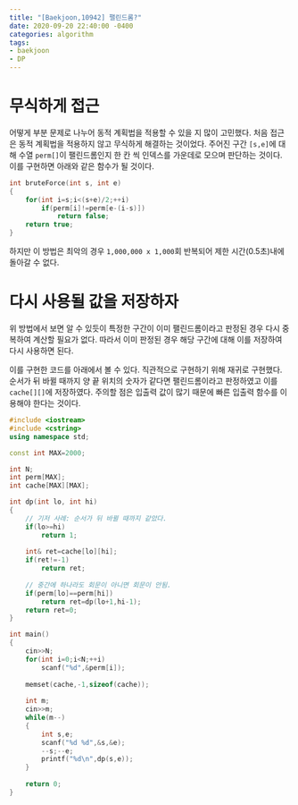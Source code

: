 ```yaml
---
title: "[Baekjoon,10942] 팰린드롬?"
date: 2020-09-20 22:40:00 -0400
categories: algorithm 
tags:
- baekjoon 
- DP
---
```


# 무식하게 접근 
어떻게 부분 문제로 나누어 동적 계획법을 적용할 수 있을 지 많이 고민했다. 
처음 접근은 동적 계획법을 적용하지 않고 무식하게 해결하는 것이었다. 
주어진 구간 `[s,e]`에 대해 수열 `perm[]`이 팰린드롬인지 한 칸 씩 인덱스를 가운데로 모으며 판단하는 것이다. 
이를 구현하면 아래와 같은 함수가 될 것이다. 
```cpp
int bruteForce(int s, int e)
{
    for(int i=s;i<(s+e)/2;++i)
        if(perm[i]!=perm[e-(i-s)])
            return false;
    return true;
}
```
하지만 이 방법은 최악의 경우 `1,000,000 x 1,000`회 반복되어 제한 시간(0.5초)내에 돌아갈 수 없다. 

# 다시 사용될 값을 저장하자 
위 방법에서 보면 알 수 있듯이 특정한 구간이 이미 팰린드롬이라고 판정된 경우 다시 중복하여 계산할 필요가 없다. 
따라서 이미 판정된 경우 해당 구간에 대해 이를 저장하여 다시 사용하면 된다. 

이를 구현한 코드를 아래에서 볼 수 있다. 직관적으로 구현하기 위해 재귀로 구현했다. 
순서가 뒤 바뀔 때까지 양 끝 위치의 숫자가 같다면 팰린드롬이라고 판정하였고 이를 `cache[][]`에 저장하였다. 
주의할 점은 입출력 값이 많기 때문에 빠른 입출력 함수를 이용해야 한다는 것이다.
```cpp
#include <iostream>
#include <cstring>
using namespace std;

const int MAX=2000;

int N;
int perm[MAX];
int cache[MAX][MAX];

int dp(int lo, int hi)
{
    // 기저 사례: 순서가 뒤 바뀔 때까지 같았다.  
    if(lo>=hi)
        return 1;
    
    int& ret=cache[lo][hi];
    if(ret!=-1)
        return ret;
    
    // 중간에 하나라도 회문이 아니면 회문이 안됨.
    if(perm[lo]==perm[hi])
        return ret=dp(lo+1,hi-1);
    return ret=0;
}

int main()
{
    cin>>N;
    for(int i=0;i<N;++i)
        scanf("%d",&perm[i]);
    
    memset(cache,-1,sizeof(cache));
    
    int m;
    cin>>m;
    while(m--)
    {
        int s,e;
        scanf("%d %d",&s,&e);
        --s;--e;
        printf("%d\n",dp(s,e));
    }
    
    return 0;
}
```
